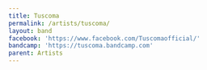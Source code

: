 ```yaml
---
title: Tuscoma
permalink: /artists/tuscoma/
layout: band
facebook: 'https://www.facebook.com/Tuscomaofficial/'
bandcamp: 'https://tuscoma.bandcamp.com'
parent: Artists
---
```


